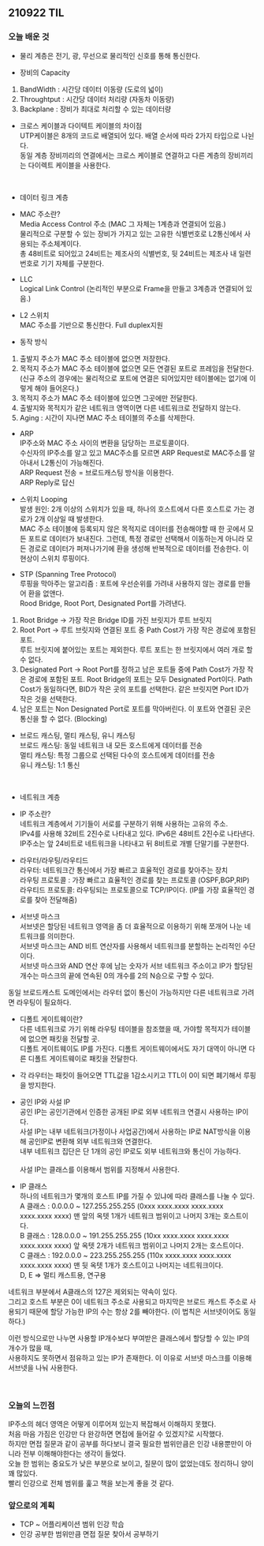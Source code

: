 ## 210922 TIL

### 오늘 배운 것

<p>

- 물리 계층은 전기, 광, 무선으로 물리적인 신호를 통해 통신한다.

- 장비의 Capacity

1. BandWidth : 시간당 데이터 이동량 (도로의 넓이)
2. Throughtput : 시간당 데이터 처리량 (자동차 이동량)
3. Backplane : 장비가 최대로 처리할 수 있는 데이터량

- 크로스 케이블과 다이텍트 케이블의 차이점<br/>
UTP케이블은 8개의 코드로 배열되어 있다. 배열 순서에 따라 2가지 타입으로 나뉜다.<br/>
동일 계층 장비끼리의 연결에서는 크로스 케이블로 연결하고 다른 계층의 장비끼리는 다이렉트 케이블을 사용한다.<br/>
</p>
<br/>
<p>

- 데이터 링크 계층

- MAC 주소란?<br/>
  Media Access Control 주소 (MAC 그 자체는 1계층과 연결되어 있음.)<br/>
  물리적으로 구분할 수 있는 장비가 가지고 있는 고유한 식별번호로 L2통신에서 사용되는 주소체계이다.<br/>
  총 48비트로 되어있고 24비트는 제조사의 식별번호, 뒷 24비트는 제조사 내 일련번호로 기기 자체를 구분한다.<br/>

- LLC<br/>
  Logical Link Control (논리적인 부분으로 Frame을 만들고 3계층과 연결되어 있음.)<br/>

- L2 스위치<br/>
  MAC 주소를 기반으로 통신한다. Full duplex지원<br/>

- 동작 방식<br/>

1. 출발지 주소가 MAC 주소 테이블에 없으면 저장한다.<br/>
2. 목적지 주소가 MAC 주소 테이블에 없으면 모든 연결된 포트로 프레임을 전달한다.<br/>
   (신규 주소의 경우에는 물리적으로 포트에 연결은 되어있지만 테이블에는 없기에 이렇게 해야 들어온다.)<br/>
3. 목적지 주소가 MAC 주소 테이블에 있으면 그곳에만 전달한다.<br/>
4. 출발지와 목적지가 같은 네트워크 영역이면 다른 네트워크로 전달하지 않는다.<br/>
5. Aging : 시간이 지나면 MAC 주소 테이블의 주소를 삭제한다.<br/>

- ARP<br/>
  IP주소와 MAC 주소 사이의 변환을 담당하는 프로토콜이다.<br/>
  수신자의 IP주소를 알고 있고 MAC주소를 모르면 ARP Request로 MAC주소를 알아내서 L2통신이 가능해진다.<br/>
  ARP Request 전송 = 브로드캐스팅 방식을 이용한다.<br/>
  ARP Reply로 답신<br/>

- 스위치 Looping<br/>
  발생 원인: 2개 이상의 스위치가 있을 때, 하나의 호스트에서 다른 호스트로 가는 경로가 2개 이상일 때 발생한다.<br/>
  MAC 주소 테이블에 등록되지 않은 목적지로 데이터를 전송해야할 때 한 곳에서 모든 포트로 데이터가 보내진다. 그런데, 특정 경로만 선택해서 이동하는게 아니라 모든 경로로 데이터가 퍼져나가기에 환을 생성해 반복적으로 데이터를 전송한다. 이 현상이 스위치 루핑이다.<br/>

- STP (Spanning Tree Protocol)<br/>
  루핑을 막아주는 알고리즘 : 포트에 우선순위를 가려내 사용하지 않는 경로를 만들어 환을 없앤다.<br/>
  Rood Bridge, Root Port, Designated Port를 가려낸다.<br/>

1. Root Bridge -> 가장 작은 Bridge ID를 가진 브릿지가 루트 브릿지
2. Root Port -> 루트 브릿지와 연결된 포트 중 Path Cost가 가장 작은 경로에 포함된 포트.<br/>
   루트 브릿지에 붙어있는 포트는 제외한다. 루트 포트는 한 브릿지에서 여러 개로 할 수 없다.
3. Designated Port -> Root Port를 정하고 남은 포트들 중에 Path Cost가 가장 작은 경로에 포함된 포트. Root Bridge의 포트는 모두 Designated Port이다. Path Cost가 동일하다면, BID가 작은 곳의 포트를 선택한다. 같은 브릿지면 Port ID가 작은 것을 선택한다.
4. 남은 포트는 Non Designated Port로 포트를 막아버린다. 이 포트와 연결된 곳은 통신을 할 수 없다. (Blocking)

- 브로드 캐스팅, 멀티 캐스팅, 유니 캐스팅<br/>
브로드 캐스팅: 동일 네트워크 내 모든 호스트에게 데이터를 전송<br/>
멀티 캐스팅: 특정 그룹으로 선택된 다수의 호스트에게 데이터를 전송<br/>
유니 캐스팅: 1:1 통신
</p>
<br/>
<p>

- 네트워크 계층<br/>

- IP 주소란?<br/>
  네트워크 계층에서 기기들이 서로를 구분하기 위해 사용하는 고유의 주소.<br/>
  IPv4를 사용해 32비트 2진수로 나타내고 있다. IPv6은 48비트 2진수로 나타낸다.<br/>
  IP주소는 앞 24비트로 네트워크을 나타내고 뒤 8비트로 개별 단말기를 구분한다.<br/>

- 라우터/라우팅/라우티드<br/>
  라우터: 네트워크간 통신에서 가장 빠르고 효율적인 경로를 찾아주는 장치<br/>
  라우팅 프로토콜 : 가장 빠르고 효율적인 경로를 찾는 프로토콜 (OSPF,BGP,RIP)<br/>
  라우티드 프로토콜: 라우팅되는 프로토콜으로 TCP/IP이다. (IP를 가장 효율적인 경로를 찾아 전달해줌)<br/>

- 서브넷 마스크<br/>
  서브넷은 할당된 네트워크 영역을 좀 더 효율적으로 이용하기 위해 쪼개어 나눈 네트워크를 의미한다.<br/>
  서브넷 마스크는 AND 비트 연산자를 사용해서 네트워크를 분할하는 논리적인 수단이다.<br/>
  서브넷 마스크와 AND 연산 후에 남는 숫자가 서브 네트워크 주소이고 IP가 할당된 개수는 마스크의 끝에 연속된 0의 개수를 2의 N승으로 구할 수 있다.<br/>

동일 브로드캐스트 도메인에서는 라우터 없이 통신이 가능하지만 다른 네트워크로 가려면 라우팅이 필요하다.<br/>

- 디폴트 게이트웨이란?<br/>
  다른 네트워크로 가기 위해 라우팅 테이블을 참조했을 때, 가야할 목적지가 테이블에 없으면 패킷을 전달할 곳.<br/>
  디폴트 게이트웨이도 IP를 가진다. 디폴트 게이트웨이에서도 자기 대역이 아니면 다른 디폴트 게이트웨이로 패킷을 전달한다.<br/>

- 각 라우터는 패킷이 들어오면 TTL값을 1감소시키고 TTL이 0이 되면 폐기해서 루핑을 방지한다.<br/>

- 공인 IP와 사설 IP<br/>
  공인 IP는 공인기관에서 인증한 공개된 IP로 외부 네트워크 연결시 사용하는 IP이다.<br/>
  사설 IP는 내부 네트워크(가정이나 사업공간)에서 사용하는 IP로 NAT방식을 이용해 공인IP로 변환해 외부 네트워크와 연결한다. <br/>
  내부 네트워크 집단은 단 1개의 공인 IP로도 외부 네트워크와 통신이 가능하다.<br/>  
  사설 IP는 클래스를 이용해서 범위를 지정해서 사용한다.<br/>

- IP 클래스<br/>
  하나의 네트워크가 몇개의 호스트 IP를 가질 수 있냐에 따라 클래스를 나눌 수 있다. <br/>
  A 클래스 : 0.0.0.0 ~ 127.255.255.255 (0xxx xxxx.xxxx xxxx.xxxx xxxx.xxxx xxxx) 맨 앞의 옥텟 1개가 네트워크 범위이고 나머지 3개는 호스트이다.<br/>
  B 클래스 : 128.0.0.0 ~ 191.255.255.255 (10xx xxxx.xxxx xxxx.xxxx xxxx.xxxx xxxx) 앞 옥텟 2개가 네트워크 범위이고 나머지 2개는 호스트이다.<br/>
  C 클래스 : 192.0.0.0 ~ 223.255.255.255 (110x xxxx.xxxx xxxx.xxxx xxxx.xxxx xxxx) 맨 뒷 옥텟 1개가 호스트이고 나머지는 네트워크이다.<br/>
  D, E => 멀티 캐스트용, 연구용<br/>

네트워크 부분에서 A클래스의 127은 제외되는 약속이 있다.<br/>
그리고 호스트 부분은 0이 네트워크 주소로 사용되고 마지막은 브로드 캐스트 주소로 사용되기 때문에 할당 가능한 IP의 수는 항상 2를 빼야한다. (이 법칙은 서브넷이어도 동일하다.)<br/>

이런 방식으로만 나누면 사용할 IP개수보다 부여받은 클래스에서 할당할 수 있는 IP의 개수가 많을 때,<br/>
사용하지도 못하면서 점유하고 있는 IP가 존재한다. 이 이유로 서브넷 마스크를 이용해 서브넷을 나눠 사용한다.<br/>

</p>
<br/>

### 오늘의 느낀점

<p>
IP주소의 헤더 영역은 어떻게 이루어져 있는지 복잡해서 이해하지 못했다.<br/>
처음 마음 가짐은 인강만 다 완강하면 면접에 들어갈 수 있겠지?로 시작했다.<br/>
하지만 면접 질문과 같이 공부를 하다보니 결국 필요한 범위만큼은 인강 내용뿐만이 아니라 전부 이해해야한다는 생각이 들었다.<br/>
오늘 한 범위는 중요도가 낮은 부분으로 보이고, 질문이 많이 없었는데도 정리하니 양이 꽤 많있다.<br/>
빨리 인강으로 전체 범위를 훑고 책을 보는게 좋을 것 같다.
</p>

### 앞으로의 계획

- TCP ~ 어플리케이션 범위 인강 학습
- 인강 공부한 범위만큼 면접 질문 찾아서 공부하기
